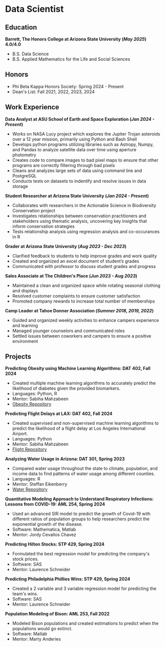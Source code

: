 # Data Scientist

## Education
**Barrett, The Honors College at Arizona State University (_May 2025_) 4.0/4.0**
- B.S. Data Science
- B.S. Applied Mathematics for the Life and Social Sciences
  
## Honors
- Phi Beta Kappa Honors Society: Spring 2024 - Present
- Dean's List: Fall 2021, 2022, 2023, 2024

## Work Experience
**Data Analyst at ASU School of Earth and Space Exploration (_Jan 2024 - Present_)**
- Works on NASA Lucy project which explores the Jupiter Trojan asteroids over a 12 year mission, primarily using Python and Bash Shell
- Develops python programs utilizing libraries such as Astropy, Numpy, and Pandas to analyze satellite data over time using aperture photometry
- Creates code to compare images to bad pixel maps to ensure that other programs are correctly filtering through bad pixels
- Cleans and analyzes large sets of data using command line and PostgreSQL
- Conducts tests on datasets to indentify and resolve issues in data storage

**Student Researcher at Arizona State University (_Jan 2024 - Present_)**
- Collaborates with researchers in the Actionable Science in Biodiversity Conservation project
- Investigates relationships between conservation practitioners and stakeholders using thematic analysis, uncovering key insights that inform conservation strategies
- Tests relationship analysis using regression analysis and co-occurances in R

**Grader at Arizona State University (_Aug 2023 - Dec 2023_)**
- Clarified feedback to students to help improve grades and work quality
- Created and organized an excel document of student’s grades
- Communicated with professor to discuss student grades and progress

**Sales Associate at The Children's Place (_Jun 2023 - Aug 2023_)**
- Maintained a clean and organized space while rotating seasonal clothing and displays
- Resolved customer complaints to ensure customer satisfaction
- Promoted company rewards to increase total number of memberships

**Camp Leader at Tahoe Donner Association (_Summer 2018, 2019, 2022_)**
- Guided and organized weekly activities to enhance campers experience and learning
- Managed younger counselors and communicated roles
- Settled issues between coworkers and campers to ensure a positive environment


## Projects

**Predicting Obesity using Machine Learning Algorithms: DAT 402, Fall 2024**
- Created multiple machine learning algorithms to accurately predict the likelihood of diabetes given the provided biomarkers. 
- Languages: Python, R
- Mentor: Sabiha Mahzabeen
- [Obesity Repository](https://github.com/LillyTretheway/Predicting-Obesity)

**Predicting Flight Delays at LAX: DAT 402, Fall 2024**
- Created supervised and non-supervised machine learning algorithms to predict the likelihood of a flight delay at Los Angeles International Airport. 
- Languages: Python
- Mentor: Sabiha Mahzabeen
- [Flight Repository](https://github.com/LillyTretheway/Predicting_Flights)

**Analyzing Water Usage in Arizona: DAT 301, Spring 2023**
- Compared water usage throughout the state to climate, population, and income data to find patterns of water usage among different counties.
- Languages: R
- Mentor: Steffan Eikenberry
- [Water Repository](https://github.com/LillyTretheway/ArizonaWater)

**Quantitative Modeling Approach to Understand Respiratory Infections: Lessons from COVID-19: AML 254, Spring 2024**
- Used an advanced SIR model to predict the growth of Covid-19 with different ratios of population groups to help researchers predict the exponential growth of the disease.
- Software: Mathematica, Matlab
- Mentor: Jordy Cevallos Chavez

**Predicting Hilton Stocks: STP 429, Spring 2024**
- Formulated the best regression model for predicting the company's stock prices. 
- Software: SAS
- Mentor: Laurence Schneider

**Predicting Philadelphia Phillies Wins: STP 429, Spring 2024**
- Created a 2 variable and 3 variable regression model for predicting the team's wins.
- Software: SAS
- Mentor: Laurence Schneider

**Population Modeling of Bison: AML 253, Fall 2022**
- Modeled Bison populations and created estimations to predict when the populations would go extinct.
- Software: Matlab
- Mentor: Marty Anderies
